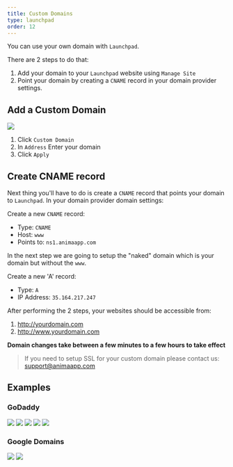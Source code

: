 ```yaml
---
title: Custom Domains
type: launchpad
order: 12
---
```


You can use your own domain with `Launchpad`.

There are 2 steps to do that:

1. Add your domain to your `Launchpad` website using `Manage Site`
2. Point your domain by creating a `CNAME` record in your domain provider settings.

## Add a Custom Domain

![](/docs/images/launchpad/domains/1.png)

1. Click `Custom Domain`
2. In `Address` Enter your domain
3. Click `Apply`

## Create CNAME record

Next thing you'll have to do is create a `CNAME` record that points your domain to `Launchpad`.
In your domain provider domain settings:

Create a new `CNAME` record:

* Type: `CNAME`
* Host: `www`
* Points to: `ns1.animaapp.com`

In the next step we are going to setup the "naked" domain which is your domain but without the `www`.

Create a new 'A' record:

* Type: `A`
* IP Address: `35.164.217.247`

After performing the 2 steps, your websites should be accessible from:

1. http://yourdomain.com
2. http://www.yourdomain.com

**Domain changes take between a few minutes to a few hours to take effect**

> If you need to setup SSL for your custom domain please contact us: support@animaapp.com

## Examples

### GoDaddy

![](/docs/images/launchpad/domains/godaddy/1.png)
![](/docs/images/launchpad/domains/godaddy/2.png)
![](/docs/images/launchpad/domains/godaddy/3.png)
![](/docs/images/launchpad/domains/godaddy/4.png)
![](/docs/images/launchpad/domains/godaddy/5.png)

### Google Domains

![](/docs/images/launchpad/domains/google/1.png)
![](/docs/images/launchpad/domains/google/2.png)
